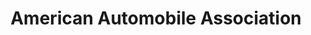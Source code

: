 ---
title: "American Automobile Association"
url: /laurel/american-automobile-association/
shop: Reisebüro
---